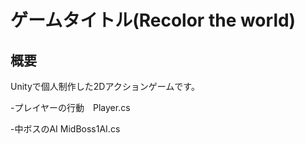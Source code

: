 # ゲームタイトル(Recolor the world)
## 概要
Unityで個人制作した2Dアクションゲームです。

-プレイヤーの行動　Player.cs

-中ボスのAI  MidBoss1AI.cs
